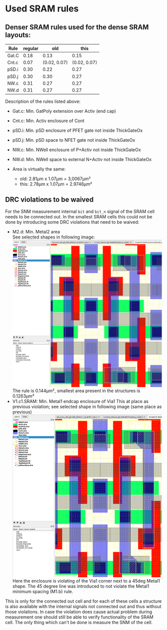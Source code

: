 # Used SRAM rules

## Denser SRAM rules used for the dense SRAM layouts:

| Rule | regular | old | this |
|------|---------|-----|------|
| Gat.C | 0.18 | 0.13 | 0.15 |
| Cnt.c | 0.07 | (0.02, 0.07) | (0.02, 0.07) |
| pSD.i | 0.30 | 0.22 | 0.27 |
| pSD.j | 0.30 | 0.30 | 0.27 |
| NW.c | 0.31 | 0.27 | 0.27 |
| NW.d | 0.31 | 0.27 | 0.27 |

Description of the rules listed above:
* Gat.c: Min. GatPoly extension over Activ (end cap)
* Cnt.c: Min. Activ enclosure of Cont
* pSD.i: Min. pSD enclosure of PFET gate not inside ThickGateOx
* pSD.j: Min. pSD space to NFET gate not inside ThickGateOx
* NW.c: Min. NWell enclosure of P+Activ not inside ThickGateOx
* NW.d: Min. NWell space to external N+Activ not inside ThickGateOx

* Area is virtually the same:
  * old: 2.81µm x 1.07µm = 3,0067µm²
  * this: 2.78µm x 1.07µm = 2.9746µm²

## DRC violations to be waived

For the SNM measurement internal `bit` and `bit_n` signal of the SRAM cell needs to be connected out. In the smallest SRAM cells this could not be done by introducing some DRC violations that need to be waived:

* M2.d: Min. Metal2 area  
  See selected shapes in following image:
  ![snapshot](M2Area_violation.png)
  The rule is 0.144µm², smallest area present in the structures is 0.1263µm²
* V1.c1.SRAM: Min. Metal1 endcap enclosure of Via1
  This at place as previous violation; see selected shape in following image (same place as previous)
  ![snapshot](M1Via1Enclosure_violation.png)
  Here the enclosure is violating of the Via1 corner next to a 45deg Metal1 shape. The 45 degree line was introduced to not violate the Metal1 minimum spacing (M1.b) rule.

This is only for the connected out cell and for each of these cells a structure is also available with the internal signals not connected out and thus without those violations. In case the violation does cause actual problem during measurement one should still be able to verify functionality of the SRAM cell. The only thing which can't be done is measure the SNM of the cell.
